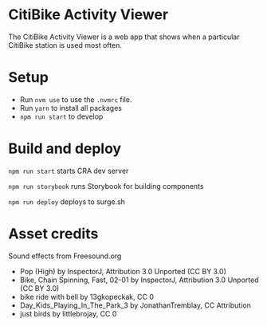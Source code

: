 # CitiBike Activity Viewer

The CitiBike Activity Viewer is a web app that shows when a particular CitiBike station is used most often.

# Setup

- Run `nvm use` to use the `.nvmrc` file.
- Run `yarn` to install all packages
- `npm run start` to develop

# Build and deploy

`npm run start` starts CRA dev server

`npm run storybook` runs Storybook for building components

`npm run deploy` deploys to surge.sh

# Asset credits

Sound effects from Freesound.org

- Pop (High) by InspectorJ, Attribution 3.0 Unported (CC BY 3.0)
- Bike, Chain Spinning, Fast, 02-01 by InspectorJ, Attribution 3.0 Unported (CC BY 3.0)
- bike ride with bell by 13gkopeckak, CC 0
- Day_Kids_Playing_In_The_Park_3 by JonathanTremblay, CC Attribution
- just birds by littlebrojay, CC 0
